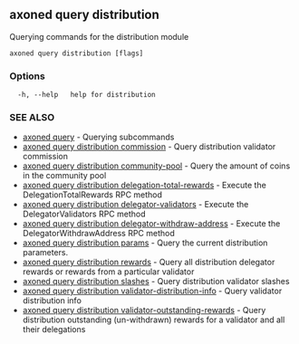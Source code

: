 ## axoned query distribution

Querying commands for the distribution module

```
axoned query distribution [flags]
```

### Options

```
  -h, --help   help for distribution
```

### SEE ALSO

* [axoned query](axoned_query.md)	 - Querying subcommands
* [axoned query distribution commission](axoned_query_distribution_commission.md)	 - Query distribution validator commission
* [axoned query distribution community-pool](axoned_query_distribution_community-pool.md)	 - Query the amount of coins in the community pool
* [axoned query distribution delegation-total-rewards](axoned_query_distribution_delegation-total-rewards.md)	 - Execute the DelegationTotalRewards RPC method
* [axoned query distribution delegator-validators](axoned_query_distribution_delegator-validators.md)	 - Execute the DelegatorValidators RPC method
* [axoned query distribution delegator-withdraw-address](axoned_query_distribution_delegator-withdraw-address.md)	 - Execute the DelegatorWithdrawAddress RPC method
* [axoned query distribution params](axoned_query_distribution_params.md)	 - Query the current distribution parameters.
* [axoned query distribution rewards](axoned_query_distribution_rewards.md)	 - Query all distribution delegator rewards or rewards from a particular validator
* [axoned query distribution slashes](axoned_query_distribution_slashes.md)	 - Query distribution validator slashes
* [axoned query distribution validator-distribution-info](axoned_query_distribution_validator-distribution-info.md)	 - Query validator distribution info
* [axoned query distribution validator-outstanding-rewards](axoned_query_distribution_validator-outstanding-rewards.md)	 - Query distribution outstanding (un-withdrawn) rewards for a validator and all their delegations
